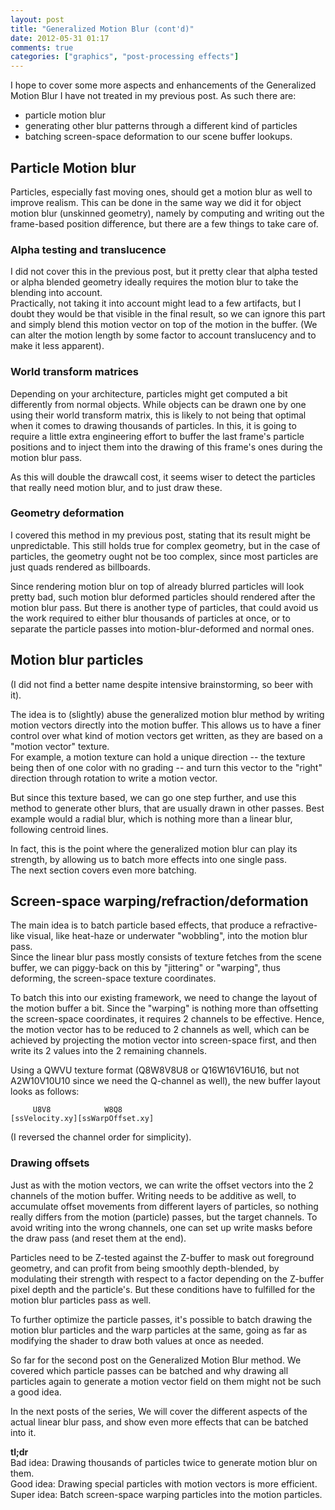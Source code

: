 ```yaml
---
layout: post
title: "Generalized Motion Blur (cont'd)"
date: 2012-05-31 01:17
comments: true
categories: ["graphics", "post-processing effects"]
---
```


I hope to cover some more aspects and enhancements of the
Generalized Motion Blur
I have not treated in my previous post.
As such there are:  
*   particle motion blur
*   generating other blur patterns through a different kind of particles
*   batching screen-space deformation to our scene buffer lookups.


## Particle Motion blur

Particles,
especially fast moving ones,
should get a motion blur as well
to improve realism.
This can be done in the same way
we did it for object motion blur (unskinned geometry),
namely by computing and writing out the
frame-based position difference,
but there are a few things to take care of.

### Alpha testing and translucence
I did not cover this in the previous post,
but it pretty clear that alpha tested or alpha blended
geometry ideally requires the motion blur
to take the blending into account.  
Practically, not taking it into account
might lead to a few artifacts,
but I doubt they would be that visible in the final result,
so we can ignore this part
and simply blend this motion vector
on top of the motion in the buffer.
(We can alter the motion length by some factor
to account translucency
and to make it less apparent).

### World transform matrices
Depending on your architecture,
particles might get computed a bit differently
from normal objects.
While objects can be drawn one by one
using their world transform matrix,
this is likely to not being that optimal
when it comes to drawing thousands of particles.
In this, it is going to require
a little extra engineering effort
to buffer the last frame's particle positions
and to inject them into the drawing of this frame's ones
during the motion blur pass.

As this will double the drawcall cost,
it seems wiser to detect the particles that really
need motion blur,
and to just draw these.

### Geometry deformation
I covered this method in my previous post,
stating that its result might be unpredictable.
This still holds true for complex geometry,
but in the case of particles,
the geometry ought not be too complex,
since most particles are just quads
rendered as billboards.

Since rendering motion blur
on top of already blurred particles
will look pretty bad,
such motion blur deformed particles should
rendered after the motion blur pass.
But there is another type of particles,
that could avoid us the work required to
either blur thousands of particles at once,
or to separate the particle passes into
motion-blur-deformed and normal ones.


## Motion blur particles
(I did not find a better name despite intensive brainstorming, so beer with it).

The idea is to (slightly) abuse
the generalized motion blur method
by writing motion vectors
directly into the motion buffer.
This allows us to have a finer control
over what kind of motion vectors get written,
as they are based on a "motion vector" texture.  
For example,
a motion texture can hold a unique direction
-- the texture being then of one color with no grading --
and turn this vector to the "right" direction through rotation
to write a motion vector.

But since this texture based,
we can go one step further,
and use this method to generate
other blurs,
that are usually drawn in other passes.
Best example would a radial blur,
which is nothing more than a linear blur,
following centroid lines.

In fact, this is the point
where the generalized motion blur
can play its strength,
by allowing us to batch more
effects into one single pass.  
The next section covers even more batching.


## Screen-space warping/refraction/deformation
The main idea is
to batch particle based effects,
that produce a refractive-like visual,
like heat-haze or underwater "wobbling",
into the motion blur pass.  
Since the linear blur pass
mostly consists of texture fetches
from the scene buffer,
we can piggy-back on this
by "jittering" or "warping",
thus deforming,
the screen-space texture coordinates.

To batch this into our existing framework,
we need to change the layout of the motion buffer a bit.
Since the "warping" is nothing more
than offsetting the screen-space coordinates,
it requires 2 channels to be effective.
Hence, the motion vector has to be reduced to 2 channels as well,
which can be achieved by projecting the motion vector
into screen-space first,
and then write its 2 values
into the 2 remaining channels.

Using a QWVU texture format
(Q8W8V8U8 or Q16W16V16U16,
but not A2W10V10U10 since we need the Q-channel as well),
the new buffer layout looks as follows:

```
     U8V8            W8Q8
[ssVelocity.xy][ssWarpOffset.xy]
```
(I reversed the channel order for simplicity).

### Drawing offsets

Just as with the motion vectors,
we can write the offset vectors
into the 2 channels of the motion buffer.
Writing needs to be additive as well,
to accumulate offset movements
from different layers
of particles,
so nothing really differs
from the motion (particle) passes,
but the target channels.
To avoid writing into the wrong channels,
one can set up write masks before the draw pass
(and reset them at the end).

Particles need to be Z-tested against the Z-buffer
to mask out foreground geometry,
and can profit from being smoothly depth-blended,
by modulating their strength
with respect to a factor
depending on the Z-buffer pixel depth
and the particle's.
But these conditions have to fulfilled
for the motion blur particles pass
as well.

To further optimize the particle passes,
it's possible to batch drawing
the motion blur particles
and the warp particles
at the same,
going as far as modifying the shader
to draw both values at once as needed.


So far for the second post on the
Generalized Motion Blur method.
We covered which particle passes
can be batched
and why drawing all particles again
to generate a motion vector field on them
might not be such a good idea.

In the next posts of the series,
We will cover the different aspects
of the actual linear blur pass,
and show even more effects
that can be batched into it.

**tl;dr**  
Bad idea: Drawing thousands of particles twice to generate motion blur on them.  
Good idea: Drawing special particles with motion vectors is more efficient.  
Super idea: Batch screen-space warping particles into the motion particles.  